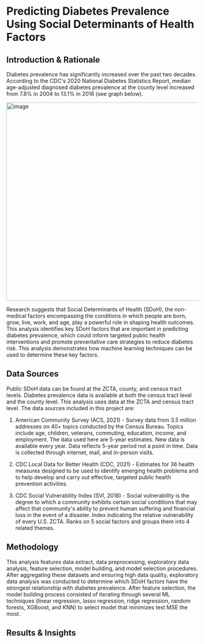 # Predicting Diabetes Prevalence Using Social Determinants of Health Factors

## Introduction & Rationale
Diabetes prevalence has significantly increased over the past two decades. According to the CDC's 2020 National Diabetes Statistics Report, median age-adjusted diagnosed diabetes prevalence at the county level increased from 7.8% in 2004 to 13.1% in 2016 (see graph below).

<img width="520" alt="image" src="https://github.com/user-attachments/assets/86402d48-e96f-4e38-84e9-d77ec73e7d88" />

Research suggests that Social Determinants of Health (SDoH), the non-medical factors encompassing the conditions in which people are born, grow, live, work, and age, play a powerful role in shaping health outcomes. This analysis identifies key SDoH factors that are important in predicting diabetes prevalence, which could inform targeted public health interventions and promote preventative care strategies to reduce diabetes risk. This analysis demonstrates how machine learning techniques can be used to determine these key factors.

## Data Sources
Public SDoH data can be found at the ZCTA, county, and census tract levels. Diabetes prevalence data is available at both the census tract level and the county level. This analysis uses data at the ZCTA and census tract level. The data sources included in this project are:
  1. American Community Survey (ACS, 2021) - Survey data from 3.5 million addresses on 40+ topics conducted by the Census Bureau. Topics include age, children, veterans, commuting, education, income, and employment. The data used here are 5-year estimates. New data is available every year. Data reflects 5-year period not a point in time. Data is collected through internet, mail, and in-person visits.
  
  2. CDC Local Data for Better Health (CDC, 2021) - Estimates for 36 health measures designed to be used to identify emerging health problems and to help develop and carry out effective, targeted public health prevention activities.
  
  3. CDC Social Vulnerability Index (SVI, 2018) - Social vulnerability is the degree to which a community exhibits certain social conditions that may affect that community's ability to prevent human suffering and financial loss in the event of a disaster. Index indicating the relative vulnerability of every U.S. ZCTA. Ranks on 5 social factors and groups them into 4 related themes.

## Methodology
This analysis features data extract, data preprocessing, exploratory data analysis, feature selection, model building, and model selection procedures.
After aggregating these datasets and ensuring high data quality, exploratory data analysis was conducted to determine which SDoH factors have the strongest relationship with diabetes prevalence. After feature selection, the model building process consisted of iterating through several ML techniques (linear regression, lasso regression, ridge regression, random forests, XGBoost, and KNN) to select model that minimizes test MSE the most.

## Results & Insights
